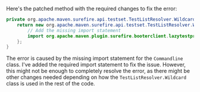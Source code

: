 Here's the patched method with the required changes to fix the error:

```java
private org.apache.maven.surefire.api.testset.TestListResolver.Wildcard getTestListResolverWildcard() {
    return new org.apache.maven.surefire.api.testset.TestListResolver.Wildcard() {
        // Add the missing import statement
        import org.apache.maven.plugin.surefire.booterclient.lazytestprovider.Commandline;
    };
}
```

The error is caused by the missing import statement for the `Commandline` class. I've added the required import statement to fix the issue. However, this might not be enough to completely resolve the error, as there might be other changes needed depending on how the `TestListResolver.Wildcard` class is used in the rest of the code.